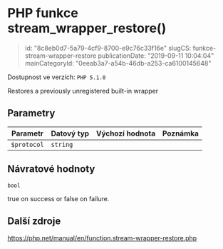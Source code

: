 PHP funkce stream_wrapper_restore()
===================================

> id: "8c8eb0d7-5a79-4cf9-8700-e9c76c33f16e"
> slugCS: funkce-stream-wrapper-restore
> publicationDate: "2019-09-11 10:04:04"
> mainCategoryId: "0eeab3a7-a54b-46db-a253-ca6100145648"

Dostupnost ve verzích: `PHP 5.1.0`

Restores a previously unregistered built-in wrapper


Parametry
--------------

| Parametr | Datový typ | Výchozí hodnota | Poznámka |
|-----|-----|-----|-----|
| `$protocol` | `string` |  |  |


Návratové hodnoty
----------------

`bool`

true on success or false on failure.

Další zdroje
------------

https://php.net/manual/en/function.stream-wrapper-restore.php

